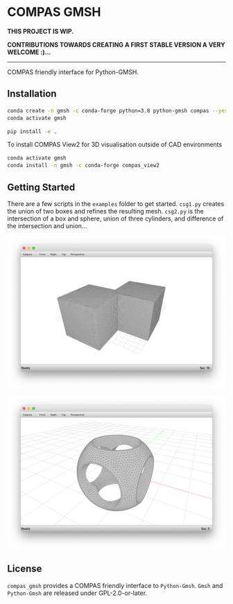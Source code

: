 # COMPAS GMSH

**THIS PROJECT IS WIP.**

**CONTRIBUTIONS TOWARDS CREATING A FIRST STABLE VERSION A VERY WELCOME :)...**

----

COMPAS friendly interface for Python-GMSH.

## Installation

```bash
conda create -n gmsh -c conda-forge python=3.8 python-gmsh compas --yes
conda activate gmsh
```

```bash
pip install -e .
```

To install COMPAS View2 for 3D visualisation outside of CAD environments

```bash
conda activate gmsh
conda install -n gmsh -c conda-forge compas_view2
```

## Getting Started

There are a few scripts in the `examples` folder to get started.
`csg1.py` creates the union of two boxes and refines the resulting mesh.
`csg2.py` is the intersection of a box and sphere, union of three cylinders, and difference of the intersection and union...

![CSG1](docs/_images/csg1.png)

![CSG2](docs/_images/csg2.png)

## License

`compas_gmsh` provides a COMPAS friendly interface to `Python-Gmsh`.
`Gmsh` and `Python-Gmsh` are released under GPL-2.0-or-later.
